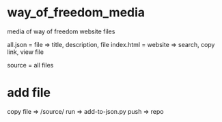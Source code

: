 # way_of_freedom_media
media of way of freedom website
files

all.json = file => title, description, file
index.html = website => search, copy link, view file

source = all files

# add file
copy file => /source/
run => add-to-json.py
push => repo

